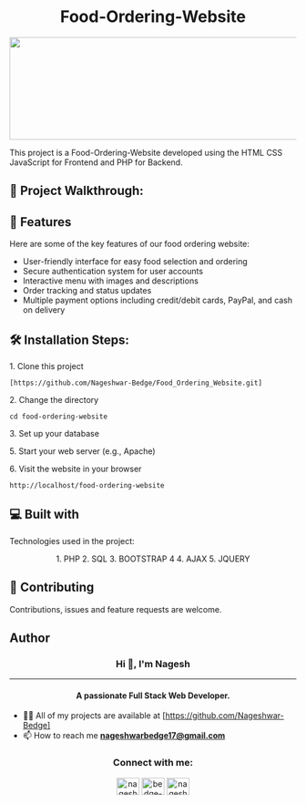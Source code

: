 <h1 align="center" id="title">Food-Ordering-Website</h1>

<p align="center"><img src="https://socialify.git.ci/Nageshwar-Bedge/Food_Ordering_Website/image?language=1&owner=1&name=1&stargazers=1&theme=Light" width="640" height="180" /></p>

<p id="description">This project is a Food-Ordering-Website developed using the HTML CSS JavaScript for Frontend and PHP for Backend.</p>

<h2>🚀 Project Walkthrough:</h2>

<h2>🧐 Features</h2>
Here are some of the key features of our food ordering website:

* User-friendly interface for easy food selection and ordering
* Secure authentication system for user accounts
* Interactive menu with images and descriptions
* Order tracking and status updates
* Multiple payment options including credit/debit cards, PayPal, and cash on delivery

<h2>🛠️ Installation Steps:</h2>

<p>1. Clone this project</p>

```
[https://github.com/Nageshwar-Bedge/Food_Ordering_Website.git]
```
<p>2. Change the directory</p>

```
cd food-ordering-website
```


<p>3. Set up your database</p>

<p>5. Start your web server (e.g., Apache)</p>

<p>6. Visit the website in your browser</p>

```
http://localhost/food-ordering-website
```


<h2>💻 Built with</h2>

Technologies used in the project:
<div align="center">
1. PHP
2. SQL
3. BOOTSTRAP 4
4. AJAX
5. JQUERY
</div>

<h2><g-emoji class="g-emoji" alias="handshake" fallback-src="https://github.githubassets.com/images/icons/emoji/unicode/1f91d.png">🤝</g-emoji> Contributing </h2>
Contributions, issues and feature requests are welcome.

<h2> Author </h2>
<h3 align="center">Hi 👋, I'm Nagesh</h3>
<hr>
<h4 align="center">A passionate Full Stack Web Developer.</h4>

- 👨‍💻 All of my projects are available at [https://github.com/Nageshwar-Bedge]
- 📫 How to reach me **nageshwarbedge17@gmail.com**


<h3 align="center">Connect with me:</h3>
<p align="center">
<a href="https://twitter.com/nagesh_bedge_17" target="blank"><img align="center" src="https://raw.githubusercontent.com/rahuldkjain/github-profile-readme-generator/master/src/images/icons/Social/twitter.svg" alt="nagesh_bedge_17" height="30" width="40" /></a>
<a href="https://linkedin.com/in/bedge-nageshwar" target="blank"><img align="center" src="https://raw.githubusercontent.com/rahuldkjain/github-profile-readme-generator/master/src/images/icons/Social/linked-in-alt.svg" alt="bedge-nageshwar" height="30" width="40" /></a>
<a href="https://instagram.com/nagesh_._bedge_17" target="blank"><img align="center" src="https://raw.githubusercontent.com/rahuldkjain/github-profile-readme-generator/master/src/images/icons/Social/instagram.svg" alt="nagesh_._bedge_17" height="30" width="40" /></a>
</p>


